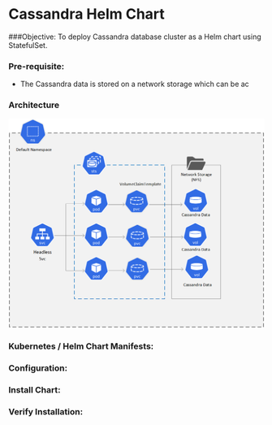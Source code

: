 # Cassandra Helm Chart
###Objective: 
To deploy Cassandra database cluster as a Helm chart using StatefulSet.

### Pre-requisite:
-	The Cassandra data is stored on a network storage which can be ac

### Architecture

![Cassandra Cluster](https://github.com/eabhgad/helm-charts/blob/0.2/images/CassandraCluster_STS_v1.png "Cassandra Cluster")

### Kubernetes / Helm Chart Manifests:


### Configuration:

### Install Chart:

### Verify Installation:

